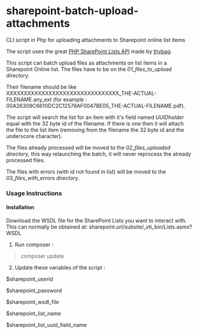 # sharepoint-batch-upload-attachments

CLI script in Php for uploading attachments to Sharepoint online list items

The script uses the great [PHP SharePoint Lists API](https://github.com/thybag/PHP-SharePoint-Lists-API) made by [thybag](https://github.com/thybag). 

This script can batch upload files as attachments on list items in a Sharepoint Online list. The files have to be on the *01_files_to_upload* directory. 

Their filename should be like XXXXXXXXXXXXXXXXXXXXXXXXXXXXXXXX_THE-ACTUAL-FILENAME.any_ext (for example : 00A26309C6610DC2C12578AF0047BE05_THE-ACTUAL-FILENAME.pdf).

The script will search the list for an item with it's field named *UUIDholder* equal with the 32 byte id of the filename. If there is one then it will attach the file to the list item (removing from the filename the 32 byte id and the underscore character).

The files already processed will be moved to the *02_files_uploaded directory*, this way relaunching  the batch, it will never reprocess the already processed files.

The files with errors (with id not found in list) will be moved to the *03_files_with_errors directory*.

### Usage Instructions

#### Installation
Download the WSDL file for the SharePoint Lists you want to interact with. This can normally be obtained at: sharepoint.url/subsite/_vti_bin/Lists.asmx?WSDL 

 1. Run composer :
 > composer update

 2. Update these variables of the script :

$sharepoint_userid

$sharepoint_password

$sharepoint_wsdl_file

$sharepoint_list_name

$sharepoint_list_uuid_field_name

